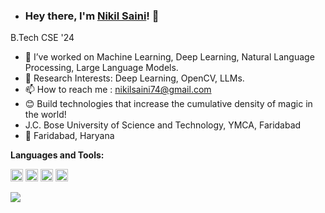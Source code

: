 - ### Hey there, I'm [Nikil Saini](https://nikilsaini89.github.io/)! 👋
B.Tech CSE '24

- 👀 I’ve worked on Machine Learning, Deep Learning, Natural Language Processing, Large Language Models.
- 🌱 Research Interests: Deep Learning, OpenCV, LLMs.
- 📫 How to reach me : nikilsaini74@gmail.com
- 😊 Build technologies that increase the cumulative density of magic in the world!
- J.C. Bose University of Science and Technology, YMCA, Faridabad
- 📍 Faridabad, Haryana
  
**Languages and Tools:**  

<code><img height="20" src="https://engineering.fb.com/wp-content/uploads/2016/05/2000px-Python-logo-notext.svg_.png"></code>
<code><img height="20" src="https://avatars.githubusercontent.com/u/15658638?s=48&v=4"></code>
<code><img height="20" src="https://raw.githubusercontent.com/isocpp/logos/master/cpp_logo.png"></code>
<code><img height="20" src="https://avatars.githubusercontent.com/u/27804?s=48&v=4"></code>


![](https://komarev.com/ghpvc/?username=Satyam-79&color=blueviolet)
<!--
**nikilsaini89/nikilsaini89** is a ✨ _special_ ✨ repository because its `README.md` (this file) appears on your GitHub profile.

Here are some ideas to get you started:

- 🔭 I’m currently working on ...
- 🌱 I’m currently learning Natural Language Processibg
- 👯 I’m looking to collaborate on ...
- 🤔 I’m looking for help with ...
- 💬 Ask me about ...
- 📫 How to reach me: ...
- 😄 Pronouns: ...
- ⚡ Fun fact: ...
-->
